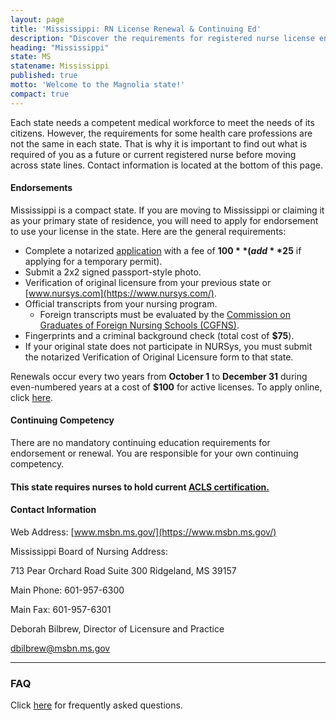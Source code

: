 ```yaml
---
layout: page
title: 'Mississippi: RN License Renewal & Continuing Ed'
description: "Discover the requirements for registered nurse license endorsement, renewal, and continuing education in Mississippi. Keep your nursing career on track."
heading: "Mississippi"
state: MS
statename: Mississippi
published: true
motto: 'Welcome to the Magnolia state!'
compact: true
---
```


Each state needs a competent medical workforce to meet the needs of its citizens. However, the requirements for some health care professions are not the same in each state. That is why it is important to find out what is required of you as a future or current registered nurse before moving across state lines. Contact information is located at the bottom of this page.

#### Endorsements

Mississippi is a compact state. If you are moving to Mississippi or claiming it as your primary state of residence, you will need to apply for endorsement to use your license in the state. Here are the general requirements:

- Complete a notarized [application](https://gateway.licensure.msbn.ms.gov/) with a fee of **$100** (add **$25** if applying for a temporary permit).
- Submit a 2x2 signed passport-style photo.
- Verification of original licensure from your previous state or [www.nursys.com](https://www.nursys.com/).
- Official transcripts from your nursing program. 
  - Foreign transcripts must be evaluated by the [Commission on Graduates of Foreign Nursing Schools (CGFNS)](https://www.cgfns.org/).
- Fingerprints and a criminal background check (total cost of **$75**).
- If your original state does not participate in NURSys, you must submit the notarized Verification of Original Licensure form to that state.

Renewals occur every two years from **October 1** to **December 31** during even-numbered years at a cost of **$100** for active licenses. To apply online, click [here](https://gateway.licensure.msbn.ms.gov/).

#### Continuing Competency

There are no mandatory continuing education requirements for endorsement or renewal. You are responsible for your own continuing competency.

#### This state requires nurses to hold current [ACLS certification.](https://www.acls.net/mississippi-acls-pals-bls)

#### Contact Information

Web Address: [www.msbn.ms.gov/](https://www.msbn.ms.gov/)

Mississippi Board of Nursing Address:

713 Pear Orchard Road
Suite 300
Ridgeland, MS 39157

Main Phone: 601-957-6300

Main Fax: 601-957-6301

Deborah Bilbrew, Director of Licensure and Practice

[dbilbrew@msbn.ms.gov](mailto:dbilbrew@msbn.ms.gov?subject=Licensure%20by%20endorsement&body=Hi%2C%0A%0AI%20was%20on%20the%20ACLS%20Training%20Center%20website%20RNMobility.com%20and%20read%20that%20I%20can%20send%20my%20questions%20about%20licensure%20by%20endorsement%20and%20renewals%20here.)

* * * * *

### FAQ

Click [here](https://www.msbn.ms.gov/faqs) for frequently asked questions.
